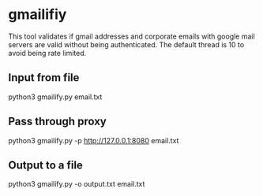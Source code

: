 # gmailifiy
This tool validates if gmail addresses and corporate emails with google mail servers are valid without being authenticated. The default thread is 10 to avoid being rate limited.


## Input from file

python3 gmailify.py email.txt

## Pass through proxy

python3 gmailify.py -p http://127.0.0.1:8080 email.txt

## Output to a file

python3 gmailify.py -o output.txt email.txt
